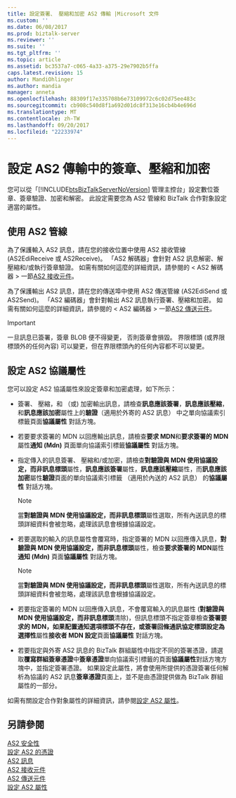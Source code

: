 ```yaml
---
title: 設定簽署、 壓縮和加密 AS2 傳輸 |Microsoft 文件
ms.custom: ''
ms.date: 06/08/2017
ms.prod: biztalk-server
ms.reviewer: ''
ms.suite: ''
ms.tgt_pltfrm: ''
ms.topic: article
ms.assetid: bc3537a7-c065-4a33-a375-29e7902b5ffa
caps.latest.revision: 15
author: MandiOhlinger
ms.author: mandia
manager: anneta
ms.openlocfilehash: 88309f17e335708b6e73109972c6c02d75ee483c
ms.sourcegitcommit: cb908c540d8f1a692d01dc8f313e16cb4b4e696d
ms.translationtype: MT
ms.contentlocale: zh-TW
ms.lasthandoff: 09/20/2017
ms.locfileid: "22233974"
---
```

# <a name="configuring-signing-compression-and-encryption-in-as2-transport"></a>設定 AS2 傳輸中的簽章、壓縮和加密
您可以從「[!INCLUDE[btsBizTalkServerNoVersion](../includes/btsbiztalkservernoversion-md.md)] 管理主控台」設定數位簽章、簽章驗證、加密和解密。 此設定需要您為 AS2 管線和 BizTalk 合作對象設定適當的屬性。  
  
## <a name="using-as2-pipelines"></a>使用 AS2 管線  
 為了保護輸入 AS2 訊息，請在您的接收位置中使用 AS2 接收管線 (AS2EdiReceive 或 AS2Receive)。 「AS2 解碼器」會針對 AS2 訊息解密、解壓縮和/或執行簽章驗證。 如需有關如何這麼的詳細資訊，請參閱的 < AS2 解碼器 > 一節[AS2 接收元件](../core/as2-receive-components.md)。  
  
 為了保護輸出 AS2 訊息，請在您的傳送埠中使用 AS2 傳送管線 (AS2EdiSend 或 AS2Send)。 「AS2 編碼器」會針對輸出 AS2 訊息執行簽署、壓縮和加密。 如需有關如何這麼的詳細資訊，請參閱的 < AS2 編碼器 > 一節[AS2 傳送元件](../core/as2-send-components.md)。  
  
> [!IMPORTANT]
>  一旦訊息已簽署，簽章 BLOB 便不得變更， 否則簽章會損毀。 界限標頭 (或界限標頭外的任何內容) 可以變更，但在界限標頭內的任何內容都不可以變更。  
  
## <a name="setting-as2-agreement-properties"></a>設定 AS2 協議屬性  
 您可以設定 AS2 協議屬性來設定簽章和加密處理，如下所示：  
  
-   簽署、 壓縮，和 （或) 加密輸出訊息，請檢查**訊息應該簽署**，**訊息應該壓縮**，和**訊息應該加密**屬性上的**驗證**（適用於外寄的 AS2 訊息） 中之單向協議索引標籤頁面**協議屬性** 對話方塊。  
  
-   若要要求簽署的 MDN 以回應輸出訊息，請檢查**要求 MDN**和**要求簽署的 MDN**屬性**通知 (Mdn)** 頁面單向協議索引標籤**協議屬性** 對話方塊。  
  
-   指定傳入的訊息簽署、 壓縮和/或加密，請檢查**對驗證與 MDN 使用協議設定，而非訊息標頭**屬性，**訊息應該簽署**屬性，**訊息應該壓縮**屬性，而**訊息應該加密**屬性**驗證**頁面的單向協議索引標籤 （適用於內送的 AS2 訊息） 的**協議屬性** 對話方塊。  
  
    > [!NOTE]
    >  當**對驗證與 MDN 使用協議設定，而非訊息標頭**屬性選取，所有內送訊息的標頭詳細資料會被忽略，處理該訊息會根據協議設定。  
  
-   若要選取的輸入的訊息屬性會覆寫時，指定簽署的 MDN 以回應傳入訊息，**對驗證與 MDN 使用協議設定，而非訊息標頭**屬性，檢查**要求簽署的 MDN**屬性**通知 (Mdn)** 頁面**協議屬性** 對話方塊。  
  
    > [!NOTE]
    >  當**對驗證與 MDN 使用協議設定，而非訊息標頭**屬性選取，所有內送訊息的標頭詳細資料會被忽略，處理該訊息會根據協議設定。  
  
-   若要指定簽署的 MDN 以回應傳入訊息，不會覆寫輸入的訊息屬性 (**對驗證與 MDN 使用協議設定，而非訊息標頭**清除)，但訊息標頭不指定簽章檢查**簽署要求的 MDN，如果配置通知選項標頭不存在，或簽署回條通訊協定標頭設定為選擇性**屬性**接收者 MDN 設定**頁面**協議屬性** 對話方塊。  
  
-   若要指定與外寄 AS2 訊息的 BizTalk 群組屬性中指定不同的簽署憑證，請選取**覆寫群組簽章憑證**中**簽章憑證**單向協議索引標籤的頁面**協議屬性**對話方塊方塊中，並指定簽署憑證。 如果設定此屬性，將會使用所提供的憑證簽署任何解析為協議的 AS2 訊息**簽章憑證**頁面上，並不是由憑證提供做為 BizTalk 群組屬性的一部分。  
  
 如需有關設定合作對象屬性的詳細資訊，請參閱[設定 AS2 屬性](../core/configuring-as2-properties.md)。  
  
## <a name="see-also"></a>另請參閱  
 [AS2 安全性](../core/as2-security.md)   
 [設定 AS2 的憑證](../core/configuring-certificates-for-as2.md)   
 [AS2 訊息](../core/as2-messages.md)   
 [AS2 接收元件](../core/as2-receive-components.md)   
 [AS2 傳送元件](../core/as2-send-components.md)   
 [設定 AS2 屬性](../core/configuring-as2-properties.md)